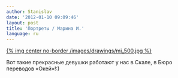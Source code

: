 ```yaml
---
author: Stanislav
date: '2012-01-10 09:09:46'
layout: post
title: 'Портреты / Марина И.'
language: ru
---
```


[{% img center no-border /images/drawings/mi_500.jpg %}](/images/drawings/mi.jpg)

Вот такие прекрасные девушки работают у нас в Скале, в Бюро переводов «Окей»!:)

